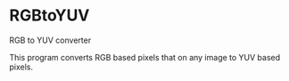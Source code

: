 # RGBtoYUV
RGB to YUV converter

This program converts RGB based pixels that on any image to YUV based pixels.
